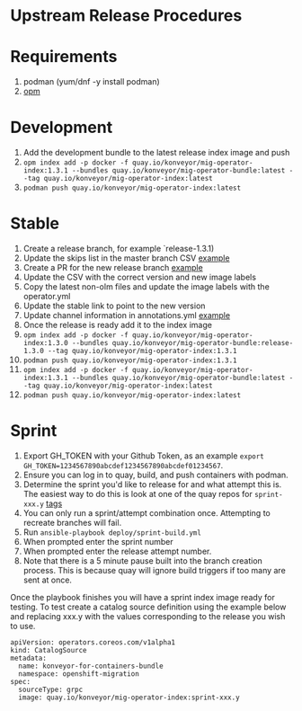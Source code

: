 # Upstream Release Procedures
# Requirements
1. podman (yum/dnf -y install podman)
1. [opm](https://github.com/operator-framework/operator-registry)

# Development
1. Add the development bundle to the latest release index image and push
  1. `opm index add -p docker -f quay.io/konveyor/mig-operator-index:1.3.1 --bundles quay.io/konveyor/mig-operator-bundle:latest --tag quay.io/konveyor/mig-operator-index:latest`
  1. `podman push quay.io/konveyor/mig-operator-index:latest`

# Stable
1. Create a release branch, for example `release-1.3.1)
1. Update the skips list in the master branch CSV [example](https://github.com/konveyor/mig-operator/pull/460)
1. Create a PR for the new release branch [example](https://github.com/konveyor/mig-operator/pull/461)
  1. Update the CSV with the correct version and new image labels
  1. Copy the latest non-olm files and update the image labels with the operator.yml
  1. Update the stable link to point to the new version
  1. Update channel information in annotations.yml [example](https://github.com/konveyor/mig-operator/pull/463)
1. Once the release is ready add it to the index image
  1. `opm index add -p docker -f quay.io/konveyor/mig-operator-index:1.3.0 --bundles quay.io/konveyor/mig-operator-bundle:release-1.3.0 --tag quay.io/konveyor/mig-operator-index:1.3.1`
  1. `podman push quay.io/konveyor/mig-operator-index:1.3.1`
  1. `opm index add -p docker -f quay.io/konveyor/mig-operator-index:1.3.1 --bundles quay.io/konveyor/mig-operator-bundle:latest --tag quay.io/konveyor/mig-operator-index:latest`
  1. `podman push quay.io/konveyor/mig-operator-index:latest`

# Sprint
1. Export GH_TOKEN with your Github Token, as an example `export GH_TOKEN=1234567890abcdef1234567890abcdef01234567`.
1. Ensure you can log in to quay, build, and push containers with podman.
1. Determine the sprint you'd like to release for and what attempt this is. The easiest way to do this is look at one of the quay repos for `sprint-xxx.y` [tags](https://quay.io/repository/konveyor/mig-operator-container?tab=tags)
1. You can only run a sprint/attempt combination once. Attempting to recreate branches will fail.
1. Run `ansible-playbook deploy/sprint-build.yml`
1. When prompted enter the sprint number
1. When prompted enter the release attempt number.
1. Note that there is a 5 minute pause built into the branch creation process. This is because quay will ignore build triggers if too many are sent at once.

Once the playbook finishes you will have a sprint index image ready for testing. To test create a catalog source definition using the example below and replacing xxx.y with the values corresponding to the release you wish to use.
```
apiVersion: operators.coreos.com/v1alpha1
kind: CatalogSource
metadata:
  name: konveyor-for-containers-bundle
  namespace: openshift-migration
spec:
  sourceType: grpc
  image: quay.io/konveyor/mig-operator-index:sprint-xxx.y
```
